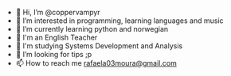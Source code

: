 - 👋 Hi, I’m @coppervampyr
- 👀 I’m interested in programming, learning languages and music
- 🌱 I’m currently learning python and norwegian
- 🌱 I'm an English Teacher
- 🌱 I'm studying Systems Development and Analysis
- 💞️ I’m looking for tips ;p
- 📫 How to reach me rafaela03moura@gmail.com

<!---
coppervampyr/coppervampyr is a ✨ special ✨ repository because its `README.md` (this file) appears on your GitHub profile.
You can click the Preview link to take a look at your changes.
--->
